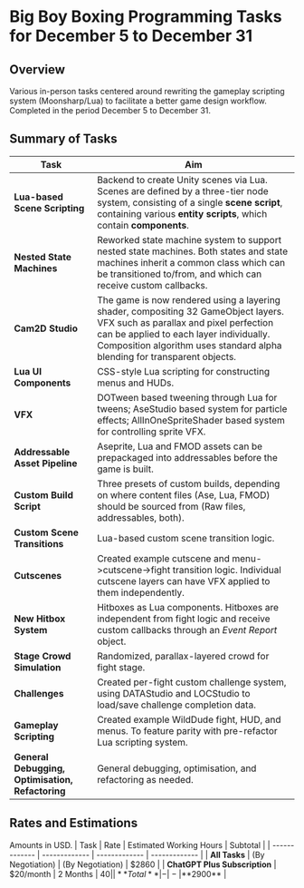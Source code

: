 
# Big Boy Boxing Programming Tasks for December 5 to December 31

## Overview
Various in-person tasks centered around rewriting the gameplay scripting system (Moonsharp/Lua) to facilitate a better game design workflow. Completed in the period December 5 to December 31.

## Summary of Tasks

| Task | Aim |
| ------------- |  ------------- | 
| **Lua-based Scene Scripting** |  Backend to create Unity scenes via Lua. Scenes are defined by a three-tier node system, consisting of a single **scene script**, containing various **entity scripts**, which contain **components**.  |
| **Nested State Machines**  | Reworked state machine system to support nested state machines. Both states and state machines inherit a common class which can be transitioned to/from, and which can receive custom callbacks. |
| **Cam2D Studio** | The game is now rendered using a layering shader, compositing 32 GameObject layers. VFX such as parallax and pixel perfection can be applied to each layer individually. Composition algorithm uses standard alpha blending for transparent objects. |
| **Lua UI Components** | CSS-style Lua scripting for constructing menus and HUDs. |
| **VFX** | DOTween based tweening through Lua for tweens; AseStudio based system for particle effects; AllInOneSpriteShader based system for controlling sprite VFX. |
| **Addressable Asset Pipeline** | Aseprite, Lua and FMOD assets can be prepackaged into addressables before the game is built. |
| **Custom Build Script** | Three presets of custom builds, depending on where content files (Ase, Lua, FMOD) should be sourced from (Raw files, addressables, both). |
| **Custom Scene Transitions** | Lua-based custom scene transition logic. |
| **Cutscenes** | Created example cutscene and menu->cutscene->fight transition logic. Individual cutscene layers can have VFX applied to them independently. |
| **New Hitbox System** | Hitboxes as Lua components. Hitboxes are independent from fight logic and receive custom callbacks through an *Event Report* object. |
| **Stage Crowd Simulation** | Randomized, parallax-layered crowd for fight stage. |
| **Challenges** | Created per-fight custom challenge system, using DATAStudio and LOCStudio to load/save challenge completion data. |
| **Gameplay Scripting** | Created example WildDude fight, HUD, and menus. To feature parity with pre-refactor Lua scripting system. |
| **General Debugging, Optimisation, Refactoring** | General debugging, optimisation, and refactoring as needed. |

## Rates and Estimations
Amounts in USD.
| Task | Rate | Estimated Working Hours | Subtotal |
| ------------- |  ------------- |  ------------- |  ------------- |
| **All Tasks** | (By Negotiation) | (By Negotiation) | $2860 |
| **ChatGPT Plus Subscription**  | $20/month | 2 Months | $40 |
| **Total** | - | - | **$2900** |
